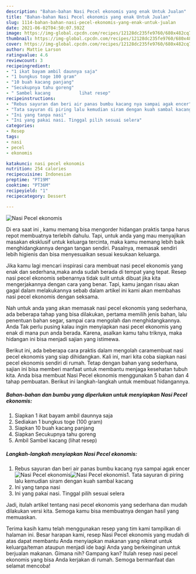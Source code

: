 ```yaml
---
description: "Bahan-bahan Nasi Pecel ekonomis yang enak Untuk Jualan"
title: "Bahan-bahan Nasi Pecel ekonomis yang enak Untuk Jualan"
slug: 1114-bahan-bahan-nasi-pecel-ekonomis-yang-enak-untuk-jualan
date: 2021-06-02T04:50:07.592Z
image: https://img-global.cpcdn.com/recipes/12128dc235fe9760/680x482cq70/nasi-pecel-ekonomis-foto-resep-utama.jpg
thumbnail: https://img-global.cpcdn.com/recipes/12128dc235fe9760/680x482cq70/nasi-pecel-ekonomis-foto-resep-utama.jpg
cover: https://img-global.cpcdn.com/recipes/12128dc235fe9760/680x482cq70/nasi-pecel-ekonomis-foto-resep-utama.jpg
author: Mattie Larson
ratingvalue: 4.6
reviewcount: 3
recipeingredient:
- "1 ikat bayam ambil daunnya saja"
- "1 bungkus toge 100 gram"
- "10 buah kacang panjang"
- "Secukupnya tahu goreng"
- " Sambel kacang           lihat resep"
recipeinstructions:
- "Rebus sayuran dan beri air panas bumbu kacang nya sampai agak encer"
- "Tata sayuran di piring lalu kemudian siram dengan kuah sambal kacang"
- "Ini yang tanpa nasi"
- "Ini yang pakai nasi. Tinggal pilih sesuai selera"
categories:
- Resep
tags:
- nasi
- pecel
- ekonomis

katakunci: nasi pecel ekonomis 
nutrition: 254 calories
recipecuisine: Indonesian
preptime: "PT19M"
cooktime: "PT36M"
recipeyield: "1"
recipecategory: Dessert

---
```



![Nasi Pecel ekonomis](https://img-global.cpcdn.com/recipes/12128dc235fe9760/680x482cq70/nasi-pecel-ekonomis-foto-resep-utama.jpg)

Di era  saat ini , kamu memang bisa mengorder hidangan praktis tanpa harus repot membuatnya terlebih dahulu. Tapi, untuk anda yang mau menyajikan masakan eksklusif untuk keluarga tercinta, maka kamu memang lebih baik menghidangkannya dengan tangan sendiri. Pasalnya, memasak sendiri lebih higienis dan bisa menyesuaikan sesuai kesukaan keluarga.

Jika kamu lagi mencari inspirasi cara membuat nasi pecel ekonomis yang enak dan sederhana,maka anda sudah berada di tempat yang tepat. Resep nasi pecel ekonomis  sebenarnya tidak sulit untuk dibuat jika kita mengerjakannya dengan cara yang benar. Tapi, kamu jangan risau akan gagal dalam melakukannya 
sebab dalam artikel ini kami akan membahas nasi pecel ekonomis dengan seksama.  



Nah untuk anda yang akan memasak nasi pecel ekonomis yang sederhana, ada beberapa tahap yang bisa dilakukan, pertama memilih jenis bahan, lalu penentuan bahan segar, sampai cara mengolah dan menghidangkannya. Anda Tak perlu pusing kalau ingin menyiapkan nasi pecel ekonomis yang enak di mana pun anda berada. Karena, asalkan kamu  tahu triknya, maka hidangan ini bisa menjadi sajian yang istimewa.

Berikut ini, ada beberapa cara praktis  dalam mengolah caramembuat nasi pecel ekonomis yang siap dihidangkan. Kali ini, mari kita coba siapkan nasi pecel ekonomis sendiri di rumah. Tetap dengan bahan yang sederhana, sajian ini bisa memberi manfaat untuk membantu menjaga kesehatan tubuh kita. Anda bisa membuat Nasi Pecel ekonomis menggunakan 5 bahan dan 4 tahap pembuatan. Berikut ini langkah-langkah untuk membuat hidangannya.

<!--inarticleads1-->

##### Bahan-bahan dan bumbu yang diperlukan untuk menyiapkan Nasi Pecel ekonomis:

1. Siapkan 1 ikat bayam ambil daunnya saja
1. Sediakan 1 bungkus toge (100 gram)
1. Siapkan 10 buah kacang panjang
1. Siapkan Secukupnya tahu goreng
1. Ambil  Sambel kacang           (lihat resep)




<!--inarticleads2-->

##### Langkah-langkah menyiapkan Nasi Pecel ekonomis:

1. Rebus sayuran dan beri air panas bumbu kacang nya sampai agak encer
<img src="https://img-global.cpcdn.com/steps/9939489559aa1072/160x128cq70/nasi-pecel-ekonomis-langkah-memasak-1-foto.jpg" alt="Nasi Pecel ekonomis"><img src="https://img-global.cpcdn.com/steps/61007b81ac261336/160x128cq70/nasi-pecel-ekonomis-langkah-memasak-1-foto.jpg" alt="Nasi Pecel ekonomis">1. Tata sayuran di piring lalu kemudian siram dengan kuah sambal kacang
1. Ini yang tanpa nasi
1. Ini yang pakai nasi. Tinggal pilih sesuai selera




Jadi, itulah artikel tentang  nasi pecel ekonomis  yang sederhana dan mudah dilakukan versi kita. Semoga kamu bisa membuatnya dengan hasil yang memuaskan. 

Terima kasih kamu telah menggunakan resep yang tim kami tampilkan di halaman ini. Besar harapan kami, resep  Nasi Pecel ekonomis yang mudah di atas dapat membantu Anda menyiapkan makanan yang nikmat untuk keluarga/teman ataupun menjadi ide bagi Anda yang berkeinginan untuk berjualan makanan. Gimana nih? Gampang kan? Itulah resep nasi pecel ekonomis yang bisa Anda kerjakan di rumah. Semoga bermanfaat dan selamat mencoba!


